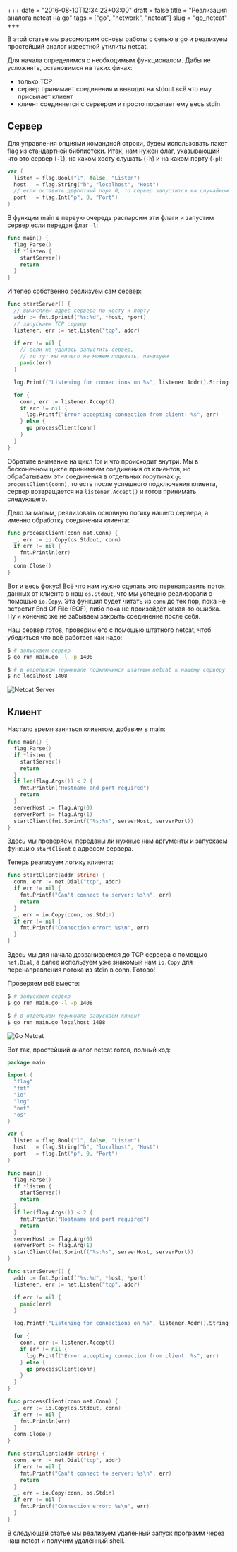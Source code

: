 +++
date = "2016-08-10T12:34:23+03:00"
draft = false
title = "Реализация аналога netcat на go"
tags = ["go", "network", "netcat"]
slug = "go_netcat"
+++

В этой статье мы рассмотрим основы работы с сетью в go и реализуем простейший аналог известной утилиты netcat.

Для начала определимся с необходимым функционалом. Дабы не усложнять, остановимся на таких фичах:

- только TCP
- сервер принимает соединения и выводит на stdout всё что ему присылает клиент
- клиент соединяется с сервером и просто посылает ему весь stdin
<!--more-->

## Сервер
Для управления опциями командной строки, будем использовать пакет flag из стандартной библиотеки. Итак, нам нужен флаг, указывающий что это сервер (`-l`), на каком хосту слушать (`-h`) и на каком порту (`-p`):

```go
var (
  listen = flag.Bool("l", false, "Listen")
  host   = flag.String("h", "localhost", "Host")
  // если оставить дефолтный порт 0, то сервер запустится на случайном порту
  port   = flag.Int("p", 0, "Port")
)
```

В функции main в первую очередь распарсим эти флаги и запустим сервер если передан флаг `-l`:

```go
func main() {
  flag.Parse()
  if *listen {
    startServer()
    return
  }
}
```

И тепер собственно реализуем сам сервер:

```go
func startServer() {
  // вычисляем адрес сервера по хосту и порту
  addr := fmt.Sprintf("%s:%d", *host, *port)
  // запускаем TCP сервер
  listener, err := net.Listen("tcp", addr)

  if err != nil {
    // если не удалось запустить сервер,
    // то тут мы ничего не можем поделать, паникуем
    panic(err)
  }

  log.Printf("Listening for connections on %s", listener.Addr().String())

  for {
    conn, err := listener.Accept()
    if err != nil {
      log.Printf("Error accepting connection from client: %s", err)
    } else {
      go processClient(conn)
    }
  }
}
```

Обратите внимание на цикл for и что происходит внутри. Мы в бесконечном цикле принимаем соединения от клиентов, но обрабатываем эти соединения в отдельных горутинах `go processClient(conn)`, то есть после успешного подключения клиента, сервер возвращается на `listener.Accept()` и готов принимать следующего.

Дело за малым, реализовать основную логику нашего сервера, а именно обработку соединения клиента:

```go
func processClient(conn net.Conn) {
  _, err := io.Copy(os.Stdout, conn)
  if err != nil {
    fmt.Println(err)
  }
  conn.Close()
}
```

Вот и весь фокус! Всё что нам нужно сделать это перенаправить поток данных от клиента в наш `os.Stdout`, что мы успешно реализовали с помощью `io.Copy`. Эта функция будет читать из `conn` до тех пор, пока не встретит End Of File (EOF), либо пока не произойдёт какая-то ошибка. Ну и конечно же не забываем закрыть соединение после себя.

Наш сервер готов, проверим его с помощью штатного netcat, чтоб убедиться что всё работает как надо:

```bash
$ # запускаем сервер
$ go run main.go -l -p 1408

$ # в отдельном терминале подключимся штатным netcat к нашему серверу
$ nc localhost 1408
```

![Netcat Server](/images/netcat_server.png)

## Клиент

Настало время заняться клиентом, добавим в main:

```go
func main() {
  flag.Parse()
  if *listen {
    startServer()
    return
  }
  if len(flag.Args()) < 2 {
    fmt.Println("Hostname and port required")
    return
  }
  serverHost := flag.Arg(0)
  serverPort := flag.Arg(1)
  startClient(fmt.Sprintf("%s:%s", serverHost, serverPort))
}
```

Здесь мы проверяем, переданы ли нужные нам аргументы и запускаем функцию `startClient` с адресом сервера.

Теперь реализуем логику клиента:

```go
func startClient(addr string) {
  conn, err := net.Dial("tcp", addr)
  if err != nil {
    fmt.Printf("Can't connect to server: %s\n", err)
    return
  }
  _, err = io.Copy(conn, os.Stdin)
  if err != nil {
    fmt.Printf("Connection error: %s\n", err)
  }
}
```

Здесь мы для начала дозваниваемся до TCP сервера с помощью `net.Dial`, а далее используем уже знакомый нам `io.Copy` для перенаправления потока из stdin в conn. Готово!

Проверяем всё вместе:

```bash
$ # запускаем сервер
$ go run main.go -l -p 1408

$ # в отдельном терминале запускаем клиент
$ go run main.go localhost 1408
```

![Go Netcat](/images/netcat_client.png)

Вот так, простейший аналог netcat готов, полный код:

```go
package main

import (
  "flag"
  "fmt"
  "io"
  "log"
  "net"
  "os"
)

var (
  listen = flag.Bool("l", false, "Listen")
  host   = flag.String("h", "localhost", "Host")
  port   = flag.Int("p", 0, "Port")
)

func main() {
  flag.Parse()
  if *listen {
    startServer()
    return
  }
  if len(flag.Args()) < 2 {
    fmt.Println("Hostname and port required")
    return
  }
  serverHost := flag.Arg(0)
  serverPort := flag.Arg(1)
  startClient(fmt.Sprintf("%s:%s", serverHost, serverPort))
}

func startServer() {
  addr := fmt.Sprintf("%s:%d", *host, *port)
  listener, err := net.Listen("tcp", addr)

  if err != nil {
    panic(err)
  }

  log.Printf("Listening for connections on %s", listener.Addr().String())

  for {
    conn, err := listener.Accept()
    if err != nil {
      log.Printf("Error accepting connection from client: %s", err)
    } else {
      go processClient(conn)
    }
  }
}

func processClient(conn net.Conn) {
  _, err := io.Copy(os.Stdout, conn)
  if err != nil {
    fmt.Println(err)
  }
  conn.Close()
}

func startClient(addr string) {
  conn, err := net.Dial("tcp", addr)
  if err != nil {
    fmt.Printf("Can't connect to server: %s\n", err)
    return
  }
  _, err = io.Copy(conn, os.Stdin)
  if err != nil {
    fmt.Printf("Connection error: %s\n", err)
  }
}
```

В следующей статье мы реализуем удалённый запуск программ через наш netcat и получим удалённый shell.
